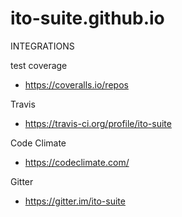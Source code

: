 # ito-suite.github.io

INTEGRATIONS

test coverage

* https://coveralls.io/repos

Travis

* https://travis-ci.org/profile/ito-suite

Code Climate

* https://codeclimate.com/

Gitter

 * https://gitter.im/ito-suite
